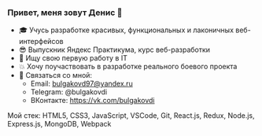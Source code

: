### Привет, меня зовут Денис 👋

- :mortar_board: Учусь разработке красивых, функциональных и лаконичных веб-интерфейсов
- :sunglasses: Выпускник Яндекс Практикума, курс веб-разработки 
- :briefcase: Ищу свою первую работу в IT
- :boom: Хочу поучаствовать в разработке реального боевого проекта
- 💬 Связаться со мной:
  - Email: bulgakovd97@yandex.ru
  - Telegram: @bulgakovdi
  - ВКонтакте: https://vk.com/bulgakovdi

Мой стек: HTML5, CSS3, JavaScript, VSCode, Git, React.js, Redux, Node.js, Express.js, MongoDB, Webpack
